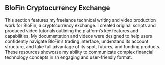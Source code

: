 ## BloFin Cryptocurrency Exchange

This section features my freelance technical writing and video production work for BloFin, a cryptocurrency exchange. I created original scripts and produced video tutorials outlining the platform’s key features and capabilities. My documentation and videos were designed to help users confidently navigate BloFin’s trading interface, understand its account structure, and take full advantage of its spot, futures, and funding products. These resources showcase my ability to communicate complex financial technology concepts in an engaging and user-friendly format.

